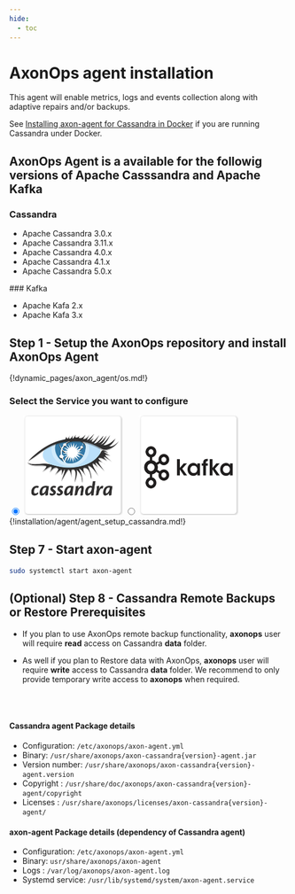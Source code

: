 ```yaml
---
hide:
  - toc
---
```


# AxonOps agent installation

This agent will enable metrics, logs and events collection along with adaptive repairs and/or backups.

See [Installing axon-agent for Cassandra in Docker](./docker.md) if you are running Cassandra under Docker.

## AxonOps Agent is a available for the followig versions of Apache Casssandra and Apache Kafka

### Cassandra
* Apache Cassandra 3.0.x
* Apache Cassandra 3.11.x
* Apache Cassandra 4.0.x
* Apache Cassandra 4.1.x
* Apache Cassandra 5.0.x

### Kafka
* Apache Kafa 2.x
* Apache Kafa 3.x


## Step 1 - Setup the AxonOps repository and install AxonOps Agent

{!dynamic_pages/axon_agent/os.md!}

### Select the Service you want to configure 
<label>
  <input type="radio" id="Cassandra" name="Service" onChange="updateService()" checked=true />
  <img src="/get_started/cassandra.png" class="skip-lightbox" width="180px" height="180px">
</label>
<label>
  <input type="radio" id="Kafka" name="Service" onChange="updateService()" />
  <img src="/get_started/kafka.png" class="skip-lightbox" width="180px" height="180px">
</label>

<div id="CassandraDiv" name="service_div">
    {!installation/agent/agent_setup_cassandra.md!}
</div>

<div id="KafkaDiv" name="service_div" style="display:none">
    {!installation/agent/agent_setup_kafka.md!}
</div>

## Step 7 - Start axon-agent
``` bash
sudo systemctl start axon-agent
```

<div id="CassandraDiv" name="service_div">

<h2>(Optional) Step 8 - Cassandra Remote Backups or Restore Prerequisites</h2>
<ul>
<li><p>If you plan to use AxonOps remote backup functionality, <strong>axonops</strong> user will require <strong>read</strong> access on Cassandra <strong>data</strong> folder.</p>
</li>
<li><p>As well if you plan to Restore data with AxonOps,  <strong>axonops</strong> user will require <strong>write</strong> access to Cassandra <strong>data</strong> folder. We recommend to only provide temporary write access to <strong>axonops</strong> when required.</p>
</li>
</ul>
<br/>
<br/>
<h4>Cassandra agent Package details</h4>
<ul>
<li>Configuration: <code>/etc/axonops/axon-agent.yml</code></li>
<li>Binary: <code>/usr/share/axonops/axon-cassandra{version}-agent.jar</code></li>
<li>Version number: <code>/usr/share/axonops/axon-cassandra{version}-agent.version</code></li>
<li>Copyright : <code>/usr/share/doc/axonops/axon-cassandra{version}-agent/copyright</code></li>
<li>Licenses : <code>/usr/share/axonops/licenses/axon-cassandra{version}-agent/</code></li>
</ul>
<h4>axon-agent Package details (dependency of Cassandra agent)</h4>
<ul>
<li>Configuration: <code>/etc/axonops/axon-agent.yml</code></li>
<li>Binary: <code>usr/share/axonops/axon-agent</code></li>
<li>Logs : <code>/var/log/axonops/axon-agent.log</code></li>
<li>Systemd service: <code>/usr/lib/systemd/system/axon-agent.service</code></li>
</ul>
</div>

<div id="KafkaDiv" name="service_div" style="display:none">
<br/>
<br/>
<h4>Kafka agent Package details</h4>
<ul>
<li>Configuration: <code>/etc/axonops/axon-agent.yml</code></li>
<li>Binary: <code>/usr/share/axonops/axon-kafka{version}-agent.jar</code></li>
<li>Version number: <code>/usr/share/axonops/axon-kafka{version}-agent.version</code></li>
<li>Copyright : <code>/usr/share/doc/axonops/axon-kafka{version}-agent/copyright</code></li>
<li>Licenses : <code>/usr/share/axonops/licenses/axon-kafka{version}-agent/</code></li>
</ul>
<h4>axon-agent Package details (dependency of Kafka agent)</h4>
<ul>
<li>Configuration: <code>/etc/axonops/axon-agent.yml</code></li>
<li>Binary: <code>usr/share/axonops/axon-agent</code></li>
<li>Logs : <code>/var/log/axonops/axon-agent.log</code></li>
<li>Systemd service: <code>/usr/lib/systemd/system/axon-agent.service</code></li>
</ul>
</div>


